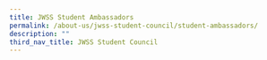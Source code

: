 ```yaml
---
title: JWSS Student Ambassadors
permalink: /about-us/jwss-student-council/student-ambassadors/
description: ""
third_nav_title: JWSS Student Council
---
```

